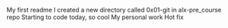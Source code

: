 My first readme
I created a new directory called 0x01-git in alx-pre_course repo
Starting to code today, so cool
My personal work
Hot fix
